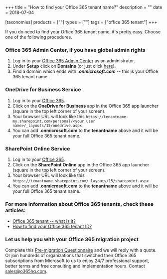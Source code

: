 +++
title = "How to find your Office 365 tenant name?"
description = ""
date = 2018-07-04

[taxonomies]
products = [""]
types = [""]
tags = ["office 365 tenant"]
+++

If you do need to find your Office 365 tenant name, it's pretty easy.
Choose one of the following procedures.

### Office 365 Admin Center, if you have global admin rights

1.  Log in to your [Office 365 Admin
    Center](https://portal.office.com/adminportal) as an administrator.
2.  Under **Setup** click on **Domains** (or just click
    [here](https://portal.office.com/adminportal#/Domains)).
3.  Find a domain which ends with ***.onmicrosoft.com*** -- this is your
    Office 365 tenant name.

### OneDrive for Business Service

1.  Log in to your [Office 365](https://portal.office.com).
2.  Click on the **OneDrive for Business** app in the Office 365 app
    launcher (square in the top left corner of your screen).
3.  Your browser URL will look like this
    `https://tenantname-my.sharepoint.com/personal/<your user name>/_layouts/15/onedrive.aspx`
4.  You can add **.onmicrosoft.com** to the **tenantname** above and it
    will be your full Office 365 tenant name.

### SharePoint Online Service

1.  Log in to your [Office 365](https://portal.office.com).
2.  Click on the **SharePoint Online** app in the Office 365 app
    launcher (square in the top left corner of your screen).
3.  Your browser URL will look like this
    `https://tenantname.sharepoint.com/_layouts/15/sharepoint.aspx`
4.  You can add **.onmicrosoft.com** to the **tenantname** above and it
    will be your full Office 365 tenant name.

### For more information about Office 365 tenants, check these articles:

-   [Office 365 tenant -- what is
    it?](https://o365hq.com/faq/what-is-office-365-or-azure-ad-tenant)
-   [How to find your Office 365 tenant
    ID?](https://o365hq.com/faq/how-to-find-your-office-365-tenant-id)

### Let us help you with your Office 365 migration project

Complete this [Pre-migration
Questionnaire](https://office365.typeform.com/to/TMQniV) and we will
reply with a quote. Or join hundreds of organizations that switched
their Office 365 subscriptions from Microsoft to us to enjoy 24/7
professional support, better terms and free consulting and
implementation hours. Contact sales@o365hq.com.